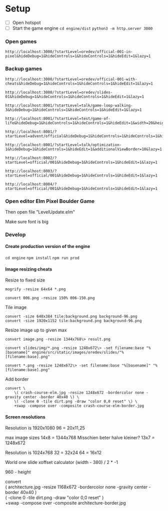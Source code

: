 
# Setup

- [ ] Open hotspot
- [ ] Start the game engine
`cd engine/dist`
`python3 -m http.server 3000`

### Open games

```
http://localhost:3000/?startLevel=oredev/official-001-in-pixel&hideDebug=1&hideControls=1&hideControls=1&hideEdit=1&lazy=1
```

### Backup games

```
http://localhost:3000/?startLevel=oredev/official-001-with-cheats&hideDebug=1&hideControls=1&hideControls=1&hideEdit=1&lazy=1
```

```
http://localhost:3000/?startLevel=oredev/slides-01&hideDebug=1&hideControls=1&hideControls=1&hideEdit=1&lazy=1
```

```
http://localhost:8001/?startLevel=talk/game-loop-walking-3&hideDebug=1&hideControls=1&hideControls=1&hideEdit=1&lazy=1
```

```
http://localhost:8001/?startLevel=test/game-of-life&hideDebug=1&hideControls=1&hideControls=1&hideEdit=1&width=20&height=16&lazy=1
```

```
http://localhost:8001/?startLevel=advent/official&hideDebug=1&hideControls=1&hideControls=1&hideEdit=1&width=25&height=25&lazy=1
```

```
http://localhost:8001/?startLevel=talk/optimization-1&hideDebug=1&hideControls=1&hideEdit=1&additionalViewBorder=10&lazy=1
```

```
http://localhost:8002/?startLevel=official/001&hideDebug=1&hideControls=1&hideEdit=1&lazy=1
```

```
http://localhost:8003/?startLevel=official/001&hideDebug=1&hideControls=1&hideEdit=1&lazy=1
```

```
http://localhost:8004/?startLevel=official/001&hideDebug=1&hideControls=1&hideEdit=1&lazy=1
```


### Open editor Elm Pixel Boulder Game

Then open file "LevelUpdate.elm"

Make sure font is big


### Develop

#### Create production version of the engine

`cd engine`
`npm install`
`npm run prod`

#### Image resizing cheats

Resize to fixed size

```
mogrify -resize 64x64 *.png
```

```
convert 006.png -resize 150% 006-150.png
```

Tile image

```
convert -size 640x384 tile:background.png background-96.png
convert -size 1920x1152 tile:background.png background-96.png
```

Resize image up to given max

```
convert image.png -resize 1344x768\> result.png
```

```
convert slides/img/*.png -resize 1248x672\> -set filename:base "%[basename]" engine/src/static/images/oredev/slides/"%[filename:base].png"
```

```
convert *.png -resize 1248x672\> -set filename:base "%[basename]" "%[filename:base].png"
```

Add border

```
convert \
    \( crash-course-elm.jpg -resize 1248x672 -bordercolor none -gravity center -border 40x40 \) \
    \( -clone 0 -tile dirt.png -draw "color 0,0 reset" \) \
    +swap -compose over -composite crash-course-elm-border.jpg
```


#### Screen resolutions

Resolution is 1920x1080
96 = 20x11,25

max image sizes
14x8 = 1344x768
Misschien beter halve kleiner?
13x7 = 1248x672

Resolution is 1024x768
32 = 32x24
64 = 16x12

World one slide xoffset calculator
(width - 380) / 2 * -1


960 - height



convert \
    \( architecture.jpg -resize 1168x672 -bordercolor none -gravity center -border 40x40 \) \
    \( -clone 0 -tile dirt.png -draw "color 0,0 reset" \) \
    +swap -compose over -composite architecture-border.jpg
